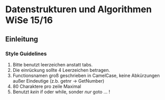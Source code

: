 # Datenstrukturen und Algorithmen WiSe 15/16
## Einleitung

### Style Guidelines
 1. Bitte benutzt leerzeichen anstatt tabs. 
 2. Die einrückung sollte 4 Leerzeichen betragen.
 3. Functionsnamen groß geschrieben in CamelCase, keine Abkürzungen außer
 Eindeutige (z.b. getnr -> GetNumber) 
 4. 80 Charaktere pro zeile Maximal
 5. Benutzt _kein_ if oder while, sonder _nur_ goto ... !
